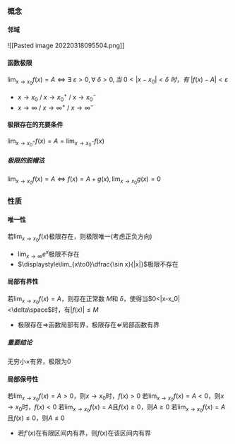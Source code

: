 ### 概念
#### 邻域
![[Pasted image 20220318095504.png]]
#### 函数极限
$\displaystyle\lim_{x\to x_0}f(x)=A\Leftrightarrow\exists \ \varepsilon>0,\forall\ \delta>0, 当\ 0<|x-x_0|<\delta\ 时，有\ |f(x)-A|<\varepsilon$
- $x\to x_0\ /\ x\to x_0^+\ /\ x\to x_0^-$
- $x\to \infty\ /\ x\to \infty^+\ /\ x\to \infty^-$
#### 极限存在的充要条件
$\displaystyle\lim_{x\to x_0^+}f(x)=A=\displaystyle\lim_{x\to x_0^-}f(x)$
##### 极限的脱帽法
$\displaystyle\lim_{x\to x_0}f(x)=A\Leftrightarrow f(x)=A+g(x), \displaystyle\lim_{x\to x_0}g(x)=0$
### 性质
#### 唯一性
若$\displaystyle\lim_{x\to x_0}f(x)$极限存在，则极限唯一(考虑正负方向)
- $\displaystyle\lim_{x\to\infty}e^x$极限不存在
- $\displaystyle\lim_{x\to0}\dfrac{\sin x}{|x|}$极限不存在
#### 局部有界性
若$\displaystyle\lim_{x\to x_0}f(x)=A$，则存在正常数$\ M$和$\ \delta$，使得当$0<|x-x_0|<\delta\space$时，有$|f(x)|\leq M$
- 极限存在$\Rightarrow$函数局部有界，极限存在$\nLeftarrow$局部函数有界
##### 重要结论
无穷小$\times$有界，极限为0
#### 局部保号性
若$\displaystyle\lim_{x\to x_0}f(x)=A>0$，则$x\to x_0$时，$f(x)>0$
若$\displaystyle\lim_{x\to x_0}f(x)=A<0$，则$x\to x_0$时，$f(x)<0$
若$\displaystyle\lim_{x\to x_0}f(x)=A$且$f(x)\geq0$，则$A\geq0$
若$\displaystyle\lim_{x\to x_0}f(x)=A$且$f(x)\leq0$，则$A\leq0$
- 若$f'(x)$在有限区间内有界，则$f(x)$在该区间内有界